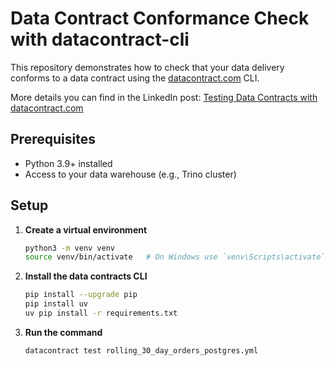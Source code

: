 # Data Contract Conformance Check with datacontract-cli

This repository demonstrates how to check that your data delivery conforms to a data contract using the [datacontract.com](https://datacontract.com) CLI.

More details you can find in the LinkedIn post: [Testing Data Contracts with datacontract.com](https://www.linkedin.com/feed/update/urn:li:activity:7375296445676945408/)

## Prerequisites

- Python 3.9+ installed
- Access to your data warehouse (e.g., Trino cluster)

## Setup

1. **Create a virtual environment**  
   ```bash
   python3 -m venv venv
   source venv/bin/activate   # On Windows use `venv\Scripts\activate`
   ```


2. **Install the data contracts CLI**
    ```bash
    pip install --upgrade pip
    pip install uv
    uv pip install -r requirements.txt
    ```

3. **Run the command**
    ```bash
    datacontract test rolling_30_day_orders_postgres.yml
    ```